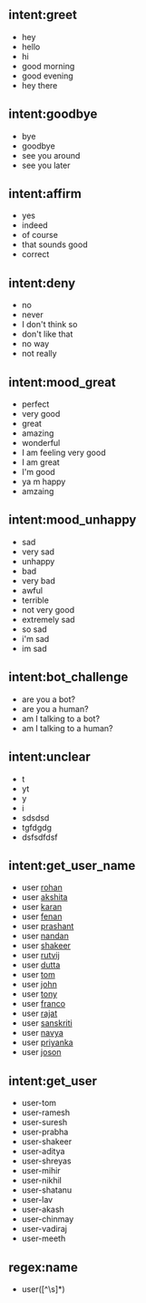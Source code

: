 ## intent:greet
- hey
- hello
- hi
- good morning
- good evening
- hey there

## intent:goodbye
- bye
- goodbye
- see you around
- see you later

## intent:affirm
- yes
- indeed
- of course
- that sounds good
- correct

## intent:deny
- no
- never
- I don't think so
- don't like that
- no way
- not really

## intent:mood_great
- perfect
- very good
- great
- amazing
- wonderful
- I am feeling very good
- I am great
- I'm good
- ya m happy
- amzaing

## intent:mood_unhappy
- sad
- very sad
- unhappy
- bad
- very bad
- awful
- terrible
- not very good
- extremely sad
- so sad
- i'm sad
- im sad

## intent:bot_challenge
- are you a bot?
- are you a human?
- am I talking to a bot?
- am I talking to a human?

## intent:unclear
- t
- yt
- y
- i
- sdsdsd
- tgfdgdg
- dsfsdfdsf

## intent:get_user_name
- user [rohan](name)
- user [akshita](name)
- user [karan](name)
- user [fenan](name)
- user [prashant](name)
- user [nandan](name)
- user [shakeer](name)
- user [rutvij](name)
- user [dutta](name)
- user [tom](name)
- user [john](name)
- user [tony](name)
- user [franco](name)
- user [rajat](name)
- user [sanskriti](name)
- user [navya](name)
- user [priyanka](name)
- user [joson](name)

## intent:get_user
- user-tom
- user-ramesh
- user-suresh
- user-prabha
- user-shakeer
- user-aditya
- user-shreyas
- user-mihir
- user-nikhil
- user-shatanu
- user-lav
- user-akash
- user-chinmay
- user-vadiraj
- user-meeth

## regex:name
- user([^\\s]*)
